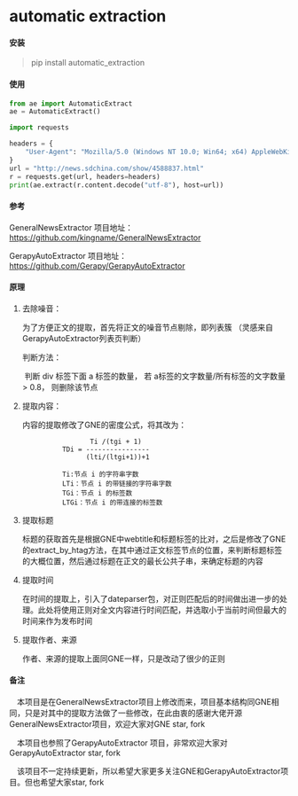 # automatic extraction

#### 安装

> pip install automatic_extraction

#### 使用

```python
from ae import AutomaticExtract
ae = AutomaticExtract()

import requests

headers = {
    "User-Agent": "Mozilla/5.0 (Windows NT 10.0; Win64; x64) AppleWebKit/537.36 (KHTML, like Gecko) Chrome/85.0.4183.121 Safari/537.36"
}
url = "http://news.sdchina.com/show/4588837.html"
r = requests.get(url, headers=headers)
print(ae.extract(r.content.decode("utf-8"), host=url))
```

#### 参考

GeneralNewsExtractor   项目地址：https://github.com/kingname/GeneralNewsExtractor

GerapyAutoExtractor     项目地址：https://github.com/Gerapy/GerapyAutoExtractor

#### 原理

1. 去除噪音：

   为了方便正文的提取，首先将正文的噪音节点剔除，即列表簇 （灵感来自GerapyAutoExtractor列表页判断）

   判断方法：

   ​	 判断 div 标签下面 a 标签的数量， 若 a标签的文字数量/所有标签的文字数量 > 0.8， 则删除该节点

2. 提取内容：

   内容的提取修改了GNE的密度公式，将其改为：

   ```
                    Ti /(tgi + 1)
             TDi = ----------------
                   (lti/(ltgi+1))+1
             
             Ti:节点 i 的字符串字数
             LTi：节点 i 的带链接的字符串字数
             TGi：节点 i 的标签数
             LTGi：节点 i 的带连接的标签数
   ```

3. 提取标题

   标题的获取首先是根据GNE中webtitle和标题标签的比对，之后是修改了GNE的extract_by_htag方法，在其中通过正文标签节点的位置，来判断标题标签的大概位置，然后通过标题在正文的最长公共子串，来确定标题的内容

4. 提取时间

   在时间的提取上，引入了dateparser包，对正则匹配后的时间做出进一步的处理。此处将使用正则对全文内容进行时间匹配，并选取小于当前时间但最大的时间来作为发布时间

5. 提取作者、来源

   作者、来源的提取上面同GNE一样，只是改动了很少的正则

#### 备注

&emsp;本项目是在GeneralNewsExtractor项目上修改而来，项目基本结构同GNE相同，只是对其中的提取方法做了一些修改，在此由衷的感谢大佬开源GeneralNewsExtractor项目，欢迎大家对GNE star, fork

&emsp;本项目也参照了GerapyAutoExtractor 项目，非常欢迎大家对GerapyAutoExtractor  star, fork

&emsp;该项目不一定持续更新，所以希望大家更多关注GNE和GerapyAutoExtractor项目。但也希望大家star, fork

